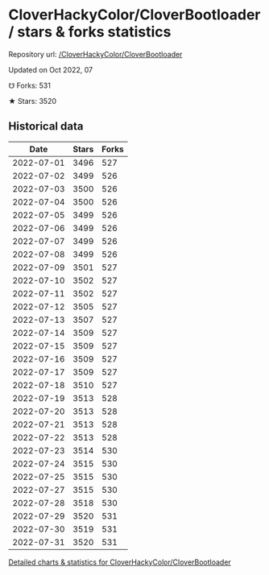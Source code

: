 # CloverHackyColor/CloverBootloader / stars & forks statistics

Repository url: [/CloverHackyColor/CloverBootloader](https://github.com/CloverHackyColor/CloverBootloader)

Updated on Oct 2022, 07

☋ Forks: 531

★ Stars: 3520

## Historical data
| Date | Stars | Forks |
|------|-------|-------|
| 2022-07-01 | 3496 | 527 | 
| 2022-07-02 | 3499 | 526 | 
| 2022-07-03 | 3500 | 526 | 
| 2022-07-04 | 3500 | 526 | 
| 2022-07-05 | 3499 | 526 | 
| 2022-07-06 | 3499 | 526 | 
| 2022-07-07 | 3499 | 526 | 
| 2022-07-08 | 3499 | 526 | 
| 2022-07-09 | 3501 | 527 | 
| 2022-07-10 | 3502 | 527 | 
| 2022-07-11 | 3502 | 527 | 
| 2022-07-12 | 3505 | 527 | 
| 2022-07-13 | 3507 | 527 | 
| 2022-07-14 | 3509 | 527 | 
| 2022-07-15 | 3509 | 527 | 
| 2022-07-16 | 3509 | 527 | 
| 2022-07-17 | 3509 | 527 | 
| 2022-07-18 | 3510 | 527 | 
| 2022-07-19 | 3513 | 528 | 
| 2022-07-20 | 3513 | 528 | 
| 2022-07-21 | 3513 | 528 | 
| 2022-07-22 | 3513 | 528 | 
| 2022-07-23 | 3514 | 530 | 
| 2022-07-24 | 3515 | 530 | 
| 2022-07-25 | 3515 | 530 | 
| 2022-07-27 | 3515 | 530 | 
| 2022-07-28 | 3518 | 530 | 
| 2022-07-29 | 3520 | 531 | 
| 2022-07-30 | 3519 | 531 | 
| 2022-07-31 | 3520 | 531 | 


[Detailed charts & statistics for CloverHackyColor/CloverBootloader](https://reviewgithub.com/rep/CloverHackyColor/CloverBootloader)
